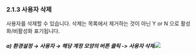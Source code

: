 ### 2.1.3 사용자 삭제

사용자를 삭제할 수 있습니다. 삭제는 목록에서 제거하는 것이 아닌  Y or N 으로 활성화/비활성화 표기됩니다.

##### a\)    환경설정 → 사용자 → 해당 계정  모양의 버튼 클릭 -&gt; 사용자 삭제![](/image.kh/image.kh/사용자삭제.png)



